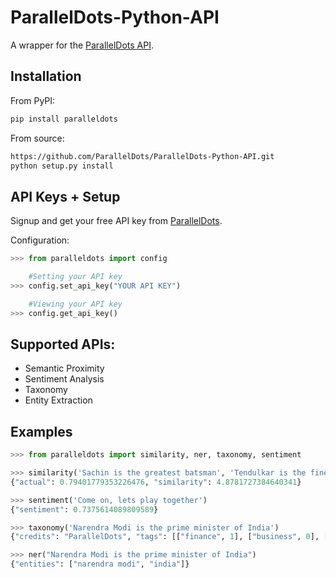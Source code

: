 ParallelDots-Python-API
===============

A wrapper for the [ParallelDots API](http://www.paralleldots.com).


Installation
------------
From PyPI:
```bash
pip install paralleldots
```

From source:
```bash
https://github.com/ParallelDots/ParallelDots-Python-API.git
python setup.py install
```

API Keys + Setup
----------------
Signup and get your free API key from [ParallelDots](http://www.paralleldots.com/developers/signup).

Configuration:
```python
>>> from paralleldots import config

	#Setting your API key
>>> config.set_api_key("YOUR API KEY")

	#Viewing your API key
>>> config.get_api_key()
```



Supported APIs:
------------

- Semantic Proximity
- Sentiment Analysis
- Taxonomy
- Entity Extraction

Examples
--------
```python
>>> from paralleldots import similarity, ner, taxonomy, sentiment

>>> similarity('Sachin is the greatest batsman', 'Tendulkar is the finest cricketer')
{"actual": 0.79401779353226476, "similarity": 4.8781727384640341}

>>> sentiment('Come on, lets play together')
{"sentiment": 0.7375614089809589}

>>> taxonomy('Narendra Modi is the prime minister of India')
{"credits": "ParallelDots", "tags": [["finance", 1], ["business", 0], ["government", 0]]}

>>> ner("Narendra Modi is the prime minister of India")
{"entities": ["narendra modi", "india"]}
```
